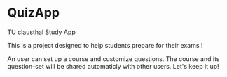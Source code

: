 # QuizApp
TU clausthal Study App

This is a project designed to help students prepare for their exams !

An user can set up a course and customize questions. The course and its question-set will be shared automaticly with other users.
Let's keep it up!
